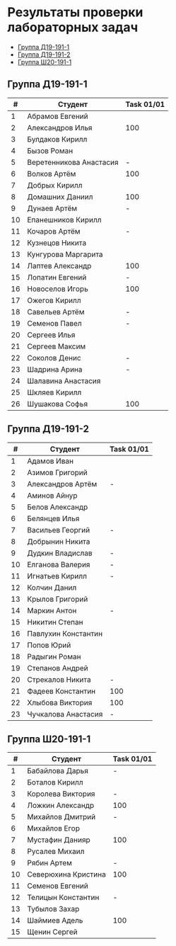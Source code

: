 # Результаты проверки лабораторных задач

<!--TOC-->
  - [Группа Д19-191-1](#-19-191-1)
  - [Группа Д19-191-2](#-19-191-2)
  - [Группа Ш20-191-1](#-20-191-1)
<!--/TOC-->

## Группа Д19-191-1
|#|Студент| Task 01/01 |
|----|--|--|
|1|Абрамов Евгений||
|2|Александров Илья|100|
|3|Булдаков Кирилл|
|4|Бызов Роман|
|5|Веретенникова Анастасия|-|
|6|Волков Артём|100|
|7|Добрых Кирилл|
|8|Домашних Даниил|100|
|9|Дунаев Артём|-|
|10|Епанешников Кирилл|
|11|Кочаров Артём|-|
|12|Кузнецов Никита|
|13|Кунгурова Маргарита|
|14|Лаптев Александр|100|
|15|Лопатин Евгений|-|
|16|Новоселов Игорь|100|
|17|Ожегов Кирилл|
|18|Савельев Артём|-|
|19|Семенов Павел|-|
|20|Сергеев Илья|
|21|Сергеев Максим|
|22|Соколов Денис|-|
|23|Шадрина Арина|-|
|24|Шалавина Анастасия|
|25|Шкляев Кирилл|
|26|Шушакова Софья|100|

## Группа Д19-191-2
|#|Студент| Task 01/01 |
|----|--|--|
|1|Адамов Иван|
|2|Азимов Григорий|
|3|Александров Артём|-|
|4|Аминов Айнур|
|5|Белов Александр|
|6|Белянцев Илья|
|7|Васильев Георгий|-|
|8|Добрынин Никита|
|9|Дудкин Владислав|-|
|10|Елганова Валерия|-|
|11|Игнатьев Кирилл|-|
|12|Колчин Данил|
|13|Крылов Григорий|
|14|Маркин Антон|-|
|15|Никитин Степан|
|16|Павлухин Константин|
|17|Попов Юрий|
|18|Радыгин Роман|
|19|Степанов Андрей|
|20|Стрекалов Никита|-|
|21|Фадеев Константин|100|
|22|Хлыбова Виктория|100|
|23|Чучкалова Анастасия|-|

## Группа Ш20-191-1
|#|Студент| Task 01/01 |
|----|--|--|
|1|Бабайлова Дарья|-|
|2|Боталов Кирилл|
|3|Королева Виктория|-|
|4|Ложкин Александр|100|
|5|Михайлов Дмитрий|-|
|6|Михайлов Егор|
|7|Мустафин Данияр|100|
|8|Русалев Михаил|
|9|Рябин Артем|-|
|10|Северюхина Кристина|100|
|11|Семенов Евгений|
|12|Телицын Константин|-|
|13|Тубылов Захар|
|14|Шаймиев Адель|100|
|15|Щенин Сергей|
